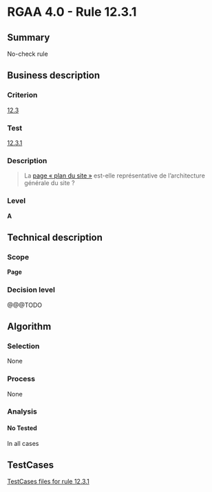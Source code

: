# RGAA 4.0 - Rule 12.3.1

## Summary
No-check rule


## Business description

### Criterion
[12.3](https://www.numerique.gouv.fr/publications/rgaa-accessibilite/methode/criteres/#crit-12-3)

### Test
[12.3.1](https://www.numerique.gouv.fr/publications/rgaa-accessibilite/methode/criteres/#test-12-3-1)

### Description
> La [page « plan du site »](https://www.numerique.gouv.fr/publications/rgaa-accessibilite/methode/glossaire/#page-plan-du-site) est-elle représentative de l’architecture générale du site ?

### Level
**A**


## Technical description

### Scope
**Page**

### Decision level
@@@TODO


## Algorithm

### Selection
None

### Process
None

### Analysis

#### No Tested
In all cases


##  TestCases

[TestCases files for rule 12.3.1](https://gitlab.com/asqatasun/Asqatasun/-/tree/v5/rules/rules-rgaa4.0/src/test/resources/testcases/rgaa40//Rgaa40Rule120301/)


